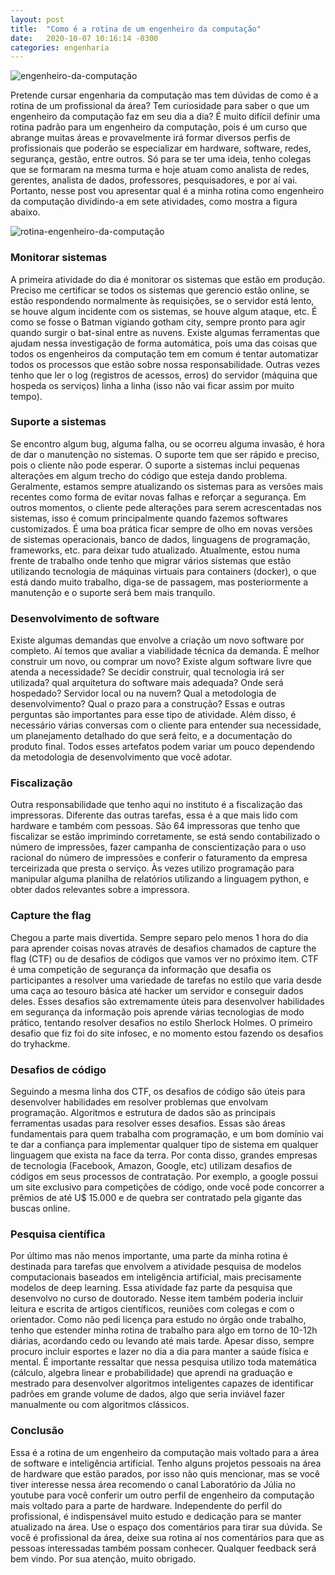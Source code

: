 ```yaml
---
layout: post
title:  "Como é a rotina de um engenheiro da computação"
date:   2020-10-07 10:16:14 -0300
categories: engenharia
---
```

![engenheiro-da-computação]({{"/assests/img/posts/computerengineer.png"}})

Pretende cursar engenharia da computação mas tem dúvidas de como é a rotina de um profissional da área? Tem curiosidade para saber o que um engenheiro da computação faz em seu dia a dia? É muito difícil definir uma rotina padrão para um engenheiro da computação, pois é um curso que abrange muitas áreas e provavelmente irá formar diversos perfis de profissionais que poderão se especializar em hardware, software, redes, segurança, gestão, entre outros. Só para se ter uma ideia, tenho colegas que se formaram na mesma turma e hoje atuam como analista de redes, gerentes, analista de dados, professores, pesquisadores, e por aí vai. Portanto, nesse post vou apresentar qual é a minha rotina como engenheiro da computação dividindo-a em sete atividades, como mostra a figura abaixo.

![rotina-engenheiro-da-computação]({{"/assests/img/posts/rotina-de-um-engenheiro-da-computacao.png"}})

### Monitorar sistemas

A primeira atividade do dia é monitorar os sistemas que estão em produção. Preciso me certificar se todos os sistemas que gerencio estão online, se estão respondendo normalmente às requisições, se o servidor está lento, se houve algum incidente com os sistemas, se houve algum ataque, etc. É como se fosse o Batman vigiando gotham city, sempre pronto para agir quando surgir o bat-sinal entre as nuvens. Existe algumas ferramentas que ajudam nessa investigação de forma automática, pois uma das coisas que todos os engenheiros da computação tem em comum é tentar automatizar todos os processos que estão sobre nossa responsabilidade. Outras vezes tenho que ler o log (registros de acessos, erros) do servidor (máquina que hospeda os serviços) linha a linha (isso não vai ficar assim por muito tempo).

### Suporte a sistemas

Se encontro algum bug, alguma falha, ou se ocorreu alguma invasão, é hora de dar o manutenção no sistemas. O suporte tem que ser rápido e preciso, pois o cliente não pode esperar. O suporte a sistemas inclui pequenas alterações em algum trecho do código que esteja dando problema. Geralmente, estamos sempre atualizando os sistemas para as versões mais recentes como forma de evitar novas falhas e reforçar a segurança. Em outros momentos, o cliente pede alterações para serem acrescentadas nos sistemas, isso é comum principalmente quando fazemos softwares customizados. É uma boa prática ficar sempre de olho em novas versões de sistemas operacionais, banco de dados, linguagens de programação, frameworks, etc. para deixar tudo atualizado. Atualmente, estou numa frente de trabalho onde tenho que migrar vários sistemas que estão utilizando tecnologia de máquinas virtuais para containers (docker), o que está dando muito trabalho, diga-se de passagem, mas posteriormente a manutenção e o suporte será bem mais tranquilo.

### Desenvolvimento de software

Existe algumas demandas que envolve a criação um novo software por completo. Aí temos que avaliar a viabilidade técnica da demanda. É melhor construir um novo, ou comprar um novo? Existe algum software livre que atenda a necessidade? Se decidir construir, qual tecnologia irá ser utilizada? qual arquitetura do software mais adequada? Onde será hospedado? Servidor local ou na nuvem? Qual a metodologia de desenvolvimento? Qual o prazo para a construção? Essas e outras perguntas são importantes para esse tipo de atividade. Além disso, é necessário várias conversas com o cliente para entender sua necessidade, um planejamento detalhado do que será feito, e a documentação do produto final. Todos esses artefatos podem variar um pouco dependendo da metodologia de desenvolvimento que você adotar.

### Fiscalização

Outra responsabilidade que tenho aqui no instituto é a fiscalização das impressoras. Diferente das outras tarefas, essa é a que mais lido com hardware e também com pessoas. São 64 impressoras que tenho que fiscalizar se estão imprimindo corretamente, se está sendo contabilizado o número de impressões, fazer campanha de conscientização para o uso racional do número de impressões e conferir o faturamento da empresa terceirizada que presta o serviço. Às vezes utilizo programação para manipular alguma planilha de relatórios utilizando a linguagem python, e obter dados relevantes sobre a impressora.

### Capture the flag

Chegou a parte mais divertida. Sempre separo pelo menos 1 hora do dia para aprender coisas novas através de desafios chamados de capture the flag (CTF) ou de desafios de códigos que vamos ver no próximo item. CTF é uma competição de segurança da informação que desafia os participantes a resolver uma variedade de tarefas no estilo que varia desde uma caça ao tesouro básica até hacker um servidor e conseguir dados deles. Esses desafios são extremamente úteis para desenvolver habilidades em segurança da informação pois aprende várias tecnologias de modo prático, tentando resolver desafios no estilo Sherlock Holmes. O primeiro desafio que fiz foi do site infosec, e no momento estou fazendo os desafios do tryhackme.

### Desafios de código

Seguindo a mesma linha dos CTF, os desafios de código são úteis para desenvolver habilidades em resolver problemas que envolvam programação. Algoritmos e estrutura de dados são as principais ferramentas usadas para resolver esses desafios. Essas são áreas fundamentais para quem trabalha com programação, e um bom domínio vai te dar a confiança para implementar qualquer tipo de sistema em qualquer linguagem que exista na face da terra. Por conta disso, grandes empresas de tecnologia (Facebook, Amazon, Google, etc) utilizam desafios de códigos em seus processos de contratação. Por exemplo, a google possui um site exclusivo para competições de código, onde você pode concorrer a prêmios de até U$ 15.000 e de quebra ser contratado pela gigante das buscas online.

### Pesquisa científica

Por último mas não menos importante, uma parte da minha rotina é destinada para tarefas que envolvem a atividade pesquisa de modelos computacionais baseados em inteligência artificial, mais precisamente modelos de deep learning. Essa atividade faz parte da pesquisa que desenvolvo no curso de doutorado. Nesse item também poderia incluir leitura e escrita de artigos científicos, reuniões com colegas e com o orientador. Como não pedi licença para estudo no órgão onde trabalho, tenho que estender minha rotina de trabalho para algo em torno de 10-12h diárias, acordando cedo ou levando até mais tarde. Apesar disso, sempre procuro incluir esportes e lazer no dia a dia para manter a saúde física e mental. É importante ressaltar que nessa pesquisa utilizo toda matemática (cálculo, algebra linear e probabilidade) que aprendi na graduação e mestrado para desenvolver algoritmos inteligentes capazes de identificar padrões em grande volume de dados, algo que seria inviável fazer manualmente ou com algoritmos clássicos.


### Conclusão

Essa é a rotina de um engenheiro da computação mais voltado para a área de software e inteligência artificial. Tenho alguns projetos pessoais na área de hardware que estão parados, por isso não quis mencionar, mas se você tiver interesse nessa área recomendo o canal Laboratório da Júlia no youtube para você conferir um outro perfil de engenheiro da computação mais voltado para a parte de hardware. Independente do perfil do profissional, é indispensável muito estudo e dedicação para se manter atualizado na área. 
Use o espaço dos comentários para tirar sua dúvida. Se você é profissional da área, deixe sua rotina aí nos comentários para que as pessoas interessadas também possam conhecer. Qualquer feedback será bem vindo. Por sua atenção, muito obrigado.
